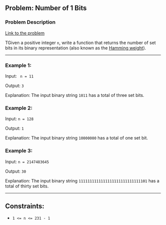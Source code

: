 ## Problem: Number of 1 Bits

### Problem Description
[Link to the problem](https://leetcode.com/explore/interview/card/top-interview-questions-easy/99/others/565/)

TGiven a positive integer `n`, write a function that returns the number of set bits in its binary representation (also known as the [Hamming weight](https://en.wikipedia.org/wiki/Hamming_weight)).

---

### Example 1:

Input: ` n = 11`

Output: `3`

Explanation: The input binary string `1011` has a total of three set bits.

### Example 2:

Input: `n = 128`

Output: `1`

Explanation: The input binary string `10000000` has a total of one set bit.

### Example 3:

Input: `n = 2147483645`

Output: `30`

Explanation: The input binary string `1111111111111111111111111111101` has a total of thirty set bits.

---

## Constraints:

 - `1 <= n <= 231 - 1`

